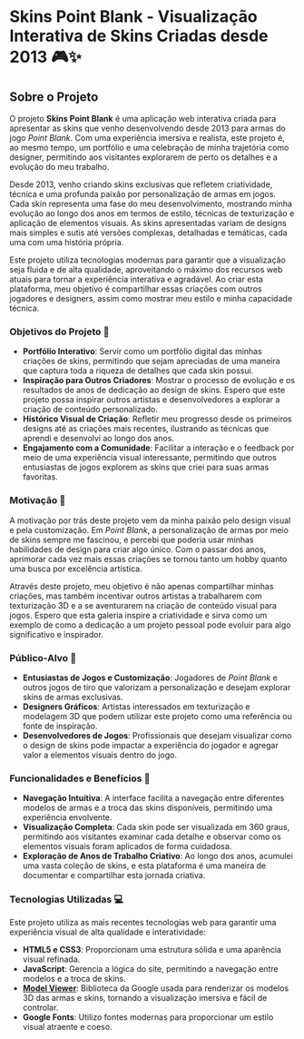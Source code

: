 # Skins Point Blank - Visualização Interativa de Skins Criadas desde 2013 🎮✨

## Sobre o Projeto

O projeto **Skins Point Blank** é uma aplicação web interativa criada para apresentar as skins que venho desenvolvendo desde 2013 para armas do jogo *Point Blank*. Com uma experiência imersiva e realista, este projeto é, ao mesmo tempo, um portfólio e uma celebração de minha trajetória como designer, permitindo aos visitantes explorarem de perto os detalhes e a evolução do meu trabalho.

Desde 2013, venho criando skins exclusivas que refletem criatividade, técnica e uma profunda paixão por personalização de armas em jogos. Cada skin representa uma fase do meu desenvolvimento, mostrando minha evolução ao longo dos anos em termos de estilo, técnicas de texturização e aplicação de elementos visuais. As skins apresentadas variam de designs mais simples e sutis até versões complexas, detalhadas e temáticas, cada uma com uma história própria.

Este projeto utiliza tecnologias modernas para garantir que a visualização seja fluida e de alta qualidade, aproveitando o máximo dos recursos web atuais para tornar a experiência interativa e agradável. Ao criar esta plataforma, meu objetivo é compartilhar essas criações com outros jogadores e designers, assim como mostrar meu estilo e minha capacidade técnica.

### Objetivos do Projeto 🎯

- **Portfólio Interativo**: Servir como um portfólio digital das minhas criações de skins, permitindo que sejam apreciadas de uma maneira que captura toda a riqueza de detalhes que cada skin possui.
- **Inspiração para Outros Criadores**: Mostrar o processo de evolução e os resultados de anos de dedicação ao design de skins. Espero que este projeto possa inspirar outros artistas e desenvolvedores a explorar a criação de conteúdo personalizado.
- **Histórico Visual de Criação**: Refletir meu progresso desde os primeiros designs até as criações mais recentes, ilustrando as técnicas que aprendi e desenvolvi ao longo dos anos.
- **Engajamento com a Comunidade**: Facilitar a interação e o feedback por meio de uma experiência visual interessante, permitindo que outros entusiastas de jogos explorem as skins que criei para suas armas favoritas.

### Motivação 💪

A motivação por trás deste projeto vem da minha paixão pelo design visual e pela customização. Em *Point Blank*, a personalização de armas por meio de skins sempre me fascinou, e percebi que poderia usar minhas habilidades de design para criar algo único. Com o passar dos anos, aprimorar cada vez mais essas criações se tornou tanto um hobby quanto uma busca por excelência artística.

Através deste projeto, meu objetivo é não apenas compartilhar minhas criações, mas também incentivar outros artistas a trabalharem com texturização 3D e a se aventurarem na criação de conteúdo visual para jogos. Espero que esta galeria inspire a criatividade e sirva como um exemplo de como a dedicação a um projeto pessoal pode evoluir para algo significativo e inspirador.

### Público-Alvo 👥

- **Entusiastas de Jogos e Customização**: Jogadores de *Point Blank* e outros jogos de tiro que valorizam a personalização e desejam explorar skins de armas exclusivas.
- **Designers Gráficos**: Artistas interessados em texturização e modelagem 3D que podem utilizar este projeto como uma referência ou fonte de inspiração.
- **Desenvolvedores de Jogos**: Profissionais que desejam visualizar como o design de skins pode impactar a experiência do jogador e agregar valor a elementos visuais dentro do jogo.

### Funcionalidades e Benefícios 🌟

- **Navegação Intuitiva**: A interface facilita a navegação entre diferentes modelos de armas e a troca das skins disponíveis, permitindo uma experiência envolvente.
- **Visualização Completa**: Cada skin pode ser visualizada em 360 graus, permitindo aos visitantes examinar cada detalhe e observar como os elementos visuais foram aplicados de forma cuidadosa.
- **Exploração de Anos de Trabalho Criativo**: Ao longo dos anos, acumulei uma vasta coleção de skins, e esta plataforma é uma maneira de documentar e compartilhar esta jornada criativa.

### Tecnologias Utilizadas 💻

Este projeto utiliza as mais recentes tecnologias web para garantir uma experiência visual de alta qualidade e interatividade:

- **HTML5 e CSS3**: Proporcionam uma estrutura sólida e uma aparência visual refinada.
- **JavaScript**: Gerencia a lógica do site, permitindo a navegação entre modelos e a troca de skins.
- **[Model Viewer](https://github.com/google/model-viewer)**: Biblioteca da Google usada para renderizar os modelos 3D das armas e skins, tornando a visualização imersiva e fácil de controlar.
- **Google Fonts**: Utilizo fontes modernas para proporcionar um estilo visual atraente e coeso.

